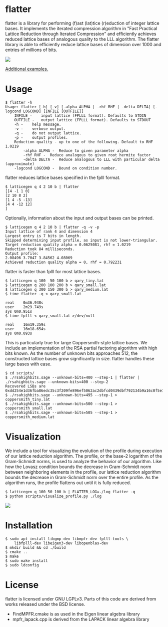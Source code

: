 # flatter #
flatter is a library for performing (f)ast (lat)tice (r)eduction of integer lattice bases. It implements the iterated compression algorithm in "Fast Practical Lattice Reduction through Iterated Compression" and efficiently achieves reduced lattice bases of analogous quality to the LLL algorithm. The flatter library is able to efficiently reduce lattice bases of dimension over 1000 and entries of millions of bits.

![](docs/qary_512.gif)

[Additional examples.](docs/example_profiles.md)

# Usage #
```
$ flatter -h
Usage: flatter [-h] [-v] [-alpha ALPHA | -rhf RHF | -delta DELTA] [-logcond LOGCOND] [INFILE [OUTFILE]]
	INFILE -	input lattice (FPLLL format). Defaults to STDIN
	OUTFILE -	output lattice (FPLLL format). Defaults to STDOUT
	-h -	help message.
	-v -	verbose output.
	-q -	do not output lattice.
	-p -	output profiles.
	Reduction quality - up to one of the following. Default to RHF 1.0219
		-alpha ALPHA -	Reduce to given parameter alpha
		-rhf RHF -	Reduce analogous to given root hermite factor
		-delta DELTA -	Reduce analogous to LLL with particular delta (approximate)
	-logcond LOGCOND -	Bound on condition number.
```

flatter reduces lattice bases specified in the fplll format.
```
$ latticegen q 4 2 10 b | flatter
[[4 -1 1 0]
[2 10 8 2]
[1 4 -5 -13]
[4 4 -12 12]
]
```
Optionally, information about the input and output bases can be printed.
```
$ latticegen q 4 2 10 b | flatter -q -v -p
Input lattice of rank 4 and dimension 4
Largest entry is 7 bits in length.
Skipped determining input profile, as input is not lower-triangular.
Target reduction quality alpha = 0.0625081, rhf = 1.0219
Reduction took 84 milliseconds.
Output profile:
2.08496 3.7047 3.84562 4.08069
Achieved reduction quality alpha = 0, rhf = 0.792231
```

flatter is faster than fplll for most lattice bases.
```
$ latticegen q 100  50 100 b > qary_tiny.lat
$ latticegen q 200 100 200 b > qary_small.lat
$ latticegen q 300 150 300 b > qary_medium.lat
$ time flatter -q < qary_small.lat

real	0m36.948s
user	2m29.749s
sys	0m0.951s
$ time fplll < qary_small.lat >/dev/null

real	16m19.359s
user	16m18.654s
sys	0m0.093s
```

This is particularly true for large Coppersmith-style lattice bases. We include an implementation of the RSA partial factoring algorithm with high bits known. As the number of unknown bits approaches 512, the constructed lattice bases grow significantly in size. flatter handles these large bases with ease.
```
$ cd scripts/
$ ./rsahighbits.sage --unknown-bits=400 --step-1 | flatter | ./rsahighbits.sage --unknown-bits=400 --step-2
Recovered LSBs are 0xdd254e1d36fba86edc35c3f209fe896ef5062ac2dbfcd0439dbf792134b9a16c0f5e1099241d02d68938b1a9f008c2c1fa7b
$ ./rsahighbits.sage --unknown-bits=495 --step-1 > coppersmith_tiny.lat
$ ./rsahighbits.sage --unknown-bits=500 --step-1 > coppersmith_small.lat
$ ./rsahighbits.sage --unknown-bits=505 --step-1 > coppersmith_medium.lat
```
# Visualization
We include a tool for visualizing the evolution of the profile during execution of our lattice reduction algorithm. The profile, or the base-2 logarithm of the Gram-Schmidt norms, is used to analyze the behavior of our algorithm. Like how the Lovasz condition bounds the decrease in Gram-Schmidt norm between neighboring elements in the profile, our lattice reduction algorithm bounds the decrease in Gram-Schmidt norm over the entire profile. As the algorithm runs, the profile flattens out until it is fully reduced.

```
$ latticegen q 100 50 100 b | FLATTER_LOG=./log flatter -q
$ python scripts/visualize_profile.py ./log
```
![](docs/visualizer.png)

# Installation
```
$ sudo apt install libgmp-dev libmpfr-dev fplll-tools \
	libfplll-dev libeigen3-dev libopenblas-dev
$ mkdir build && cd ./build
$ cmake ..
$ make
$ sudo make install
$ sudo ldconfig
```

# License
flatter is licensed under GNU LGPLv3. Parts of this code are derived from works released under the BSD license.

* FindMPFR.cmake is as used in the Eigen linear algebra library
* mpfr_lapack.cpp is derived from the LAPACK linear algebra library

